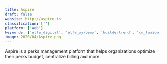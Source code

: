 ```yaml
---
title: Aspire
draft: false 
website: http://aspire.is
classification: ['']
platform: ['Web']
keywords: ['alfa_digital', 'alfa_systems', 'buildertrend', 'cm_fusion', 'commusoft', 'fieldpulse', 'fieldwire', 'housecall_pro', 'infolease', 'kickserv', 'knowify', 'malvee_jobber', 'razorsync', 'servicetitan', 'smart_service', 'smartdraw', 'soft4leasing', 'tradify', 'visual_lease_administration']
image: 2020/04/Aspire.png
---
```

Aspire is a perks management platform that helps organizations optimize their perks budget, centralize billing and more.